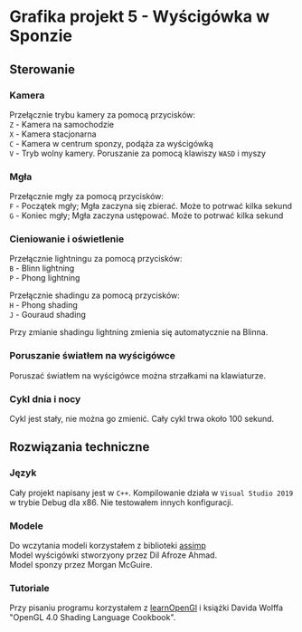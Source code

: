 # Grafika projekt 5 - Wyścigówka w Sponzie

## Sterowanie

### Kamera

Przełącznie trybu kamery za pomocą przycisków:\
`Z` - Kamera na samochodzie\
`X` - Kamera stacjonarna\
`C` - Kamera w centrum sponzy, podąża za wyścigówką\
`V` - Tryb wolny kamery. Poruszanie za pomocą klawiszy `WASD` i myszy

### Mgła

Przełącznie mgły za pomocą przycisków:\
`F` - Początek mgły; Mgła zaczyna się zbierać. Może to potrwać kilka sekund\
`G` - Koniec mgły; Mgła zaczyna ustępować. Może to potrwać kilka sekund

### Cieniowanie i oświetlenie

Przełącznie lightningu za pomocą przycisków:\
`B` - Blinn lightning\
`P` - Phong lightning

Przełącznie shadingu za pomocą przycisków:\
`H` - Phong shading\
`J` - Gouraud shading

Przy zmianie shadingu lightning zmienia się automatycznie na Blinna.

### Poruszanie światłem na wyścigówce

Poruszać światłem na wyścigówce można strzałkami na klawiaturze.

### Cykl dnia i nocy

Cykl jest stały, nie można go zmienić. Cały cykl trwa około 100 sekund.

## Rozwiązania techniczne

### Język

Cały projekt napisany jest w `C++`. Kompilowanie działa w `Visual Studio 2019` w trybie Debug dla x86. Nie testowałem innych konfiguracji.

### Modele

Do wczytania modeli korzystałem z biblioteki [assimp](http://www.assimp.org/)\
Model wyścigówki stworzyony przez Dil Afroze Ahmad.\
Model sponzy przez Morgan McGuire.

### Tutoriale

Przy pisaniu programu korzystałem z [learnOpenGl](https://learnopengl.com/) i książki Davida Wolffa "OpenGL 4.0 Shading Language Cookbook".